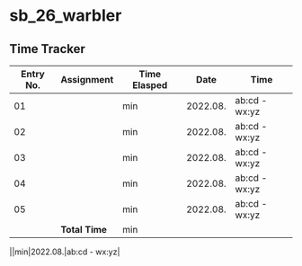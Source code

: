 # sb_26_warbler
 
## Time Tracker
|Entry No.|Assignment|Time Elasped|Date|Time|
|-|-|-|-|-|
|01||min|2022.08.|ab:cd - wx:yz|
|02||min|2022.08.|ab:cd - wx:yz|
|03||min|2022.08.|ab:cd - wx:yz|
|04||min|2022.08.|ab:cd - wx:yz|
|05||min|2022.08.|ab:cd - wx:yz|
||**Total Time**|min|||

||min|2022.08.|ab:cd - wx:yz|
